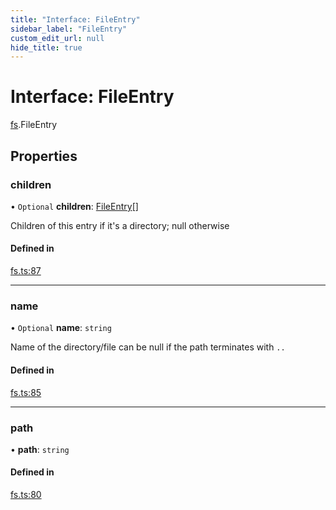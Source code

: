 ```yaml
---
title: "Interface: FileEntry"
sidebar_label: "FileEntry"
custom_edit_url: null
hide_title: true
---
```


# Interface: FileEntry

[fs](../modules/fs.md).FileEntry

## Properties

### children

• `Optional` **children**: [FileEntry](fs.fileentry.md)[]

Children of this entry if it's a directory; null otherwise

#### Defined in

[fs.ts:87](https://github.com/tauri-apps/tauri/blob/4bee3a7/tooling/api/src/fs.ts#L87)

___

### name

• `Optional` **name**: `string`

Name of the directory/file
can be null if the path terminates with `..`

#### Defined in

[fs.ts:85](https://github.com/tauri-apps/tauri/blob/4bee3a7/tooling/api/src/fs.ts#L85)

___

### path

• **path**: `string`

#### Defined in

[fs.ts:80](https://github.com/tauri-apps/tauri/blob/4bee3a7/tooling/api/src/fs.ts#L80)
